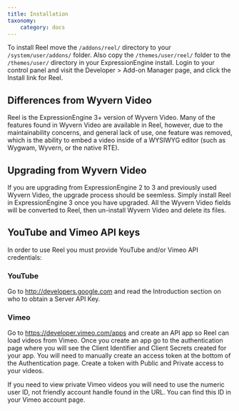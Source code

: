 ```yaml
---
title: Installation
taxonomy:
    category: docs
---
```


To install Reel move the ``/addons/reel/`` directory to your ``/system/user/addons/`` folder. Also copy the ``/themes/user/reel/`` folder to the ``/themes/user/`` directory in your ExpressionEngine install. Login to your control panel and visit the Developer > Add-on Manager page, and click the Install link for Reel.

## Differences from Wyvern Video

Reel is the ExpressionEngine 3+ version of Wyvern Video. Many of the features found in Wyvern Video are available in Reel, however, due to the maintainability concerns, and general lack of use, one feature was removed, which is the ability to embed a video inside of a WYSIWYG editor (such as Wygwam, Wyvern, or the native RTE).

## Upgrading from Wyvern Video

If you are upgrading from ExpressionEngine 2 to 3 and previously used Wyvern Video, the upgrade process should be seemless. Simply install Reel in ExpressionEngine 3 once you have upgraded. All the Wyvern Video fields will be converted to Reel, then un-install Wyvern Video and delete its files.

## YouTube and Vimeo API keys

In order to use Reel you must provide YouTube and/or Vimeo API credentials:

### YouTube

Go to http://developers.google.com and read the Introduction section on who to obtain a Server API Key.

### Vimeo

Go to https://developer.vimeo.com/apps and create an API app so Reel can load videos from Vimeo. Once you create an app go to the authentication page where you will see the Client Identifier and Client Secrets created for your app. You will need to manually create an access token at the bottom of the Authentication page. Create a token with Public and Private access to your videos.

If you need to view private Vimeo videos you will need to use the numeric user ID, not friendly account handle found in the URL. You can find this ID in your Vimeo account page.

